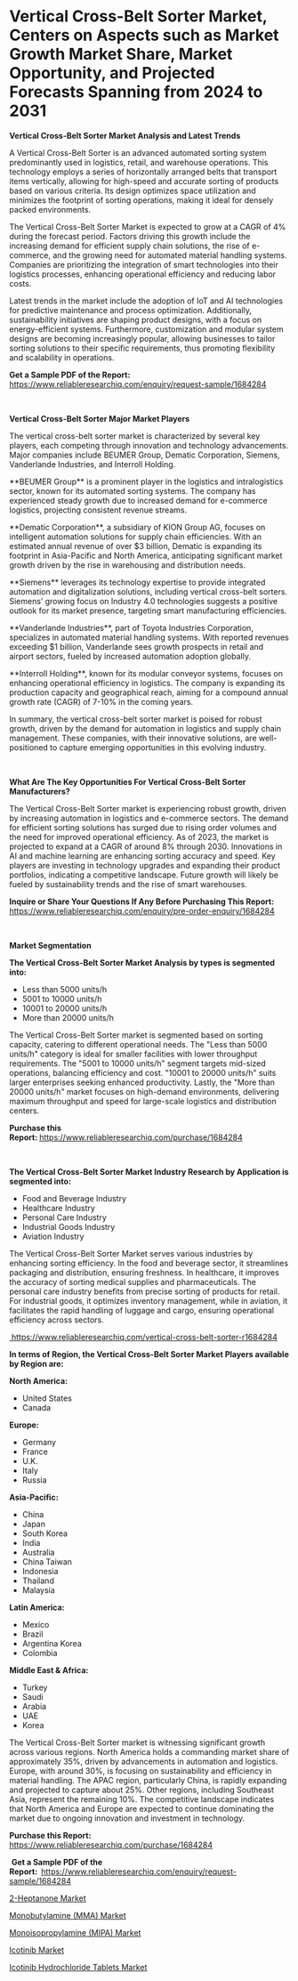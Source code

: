<p><h1>Vertical Cross-Belt Sorter Market, Centers on Aspects such as Market Growth Market Share, Market Opportunity, and Projected Forecasts Spanning from 2024 to 2031</h1></p><p><strong>Vertical Cross-Belt Sorter Market Analysis and Latest Trends</strong></p>
<p><p>A Vertical Cross-Belt Sorter is an advanced automated sorting system predominantly used in logistics, retail, and warehouse operations. This technology employs a series of horizontally arranged belts that transport items vertically, allowing for high-speed and accurate sorting of products based on various criteria. Its design optimizes space utilization and minimizes the footprint of sorting operations, making it ideal for densely packed environments.</p><p>The Vertical Cross-Belt Sorter Market is expected to grow at a CAGR of 4% during the forecast period. Factors driving this growth include the increasing demand for efficient supply chain solutions, the rise of e-commerce, and the growing need for automated material handling systems. Companies are prioritizing the integration of smart technologies into their logistics processes, enhancing operational efficiency and reducing labor costs.</p><p>Latest trends in the market include the adoption of IoT and AI technologies for predictive maintenance and process optimization. Additionally, sustainability initiatives are shaping product designs, with a focus on energy-efficient systems. Furthermore, customization and modular system designs are becoming increasingly popular, allowing businesses to tailor sorting solutions to their specific requirements, thus promoting flexibility and scalability in operations.</p></p>
<p><strong>Get a Sample PDF of the Report:&nbsp;</strong> <a href="https://www.reliableresearchiq.com/enquiry/request-sample/1684284?utm_campaign=1412&utm_medium=2&utm_source=Github&utm_content=ia&utm_term=15102024&utm_id=vertical-cross-belt-sorter">https://www.reliableresearchiq.com/enquiry/request-sample/1684284</a></p>
<p>&nbsp;</p>
<p><strong>Vertical Cross-Belt Sorter Major Market Players</strong></p>
<p><p>The vertical cross-belt sorter market is characterized by several key players, each competing through innovation and technology advancements. Major companies include BEUMER Group, Dematic Corporation, Siemens, Vanderlande Industries, and Interroll Holding.</p><p>**BEUMER Group** is a prominent player in the logistics and intralogistics sector, known for its automated sorting systems. The company has experienced steady growth due to increased demand for e-commerce logistics, projecting consistent revenue streams.</p><p>**Dematic Corporation**, a subsidiary of KION Group AG, focuses on intelligent automation solutions for supply chain efficiencies. With an estimated annual revenue of over $3 billion, Dematic is expanding its footprint in Asia-Pacific and North America, anticipating significant market growth driven by the rise in warehousing and distribution needs.</p><p>**Siemens** leverages its technology expertise to provide integrated automation and digitalization solutions, including vertical cross-belt sorters. Siemens’ growing focus on Industry 4.0 technologies suggests a positive outlook for its market presence, targeting smart manufacturing efficiencies.</p><p>**Vanderlande Industries**, part of Toyota Industries Corporation, specializes in automated material handling systems. With reported revenues exceeding $1 billion, Vanderlande sees growth prospects in retail and airport sectors, fueled by increased automation adoption globally.</p><p>**Interroll Holding**, known for its modular conveyor systems, focuses on enhancing operational efficiency in logistics. The company is expanding its production capacity and geographical reach, aiming for a compound annual growth rate (CAGR) of 7-10% in the coming years.</p><p>In summary, the vertical cross-belt sorter market is poised for robust growth, driven by the demand for automation in logistics and supply chain management. These companies, with their innovative solutions, are well-positioned to capture emerging opportunities in this evolving industry.</p></p>
<p>&nbsp;</p>
<p><strong>What Are The Key Opportunities For Vertical Cross-Belt Sorter Manufacturers?</strong></p>
<p><p>The Vertical Cross-Belt Sorter market is experiencing robust growth, driven by increasing automation in logistics and e-commerce sectors. The demand for efficient sorting solutions has surged due to rising order volumes and the need for improved operational efficiency. As of 2023, the market is projected to expand at a CAGR of around 8% through 2030. Innovations in AI and machine learning are enhancing sorting accuracy and speed. Key players are investing in technology upgrades and expanding their product portfolios, indicating a competitive landscape. Future growth will likely be fueled by sustainability trends and the rise of smart warehouses.</p></p>
<p><strong>Inquire or Share Your Questions If Any Before Purchasing This Report:</strong> <a href="https://www.reliableresearchiq.com/enquiry/pre-order-enquiry/1684284?utm_campaign=1412&utm_medium=2&utm_source=Github&utm_content=ia&utm_term=15102024&utm_id=vertical-cross-belt-sorter">https://www.reliableresearchiq.com/enquiry/pre-order-enquiry/1684284</a></p>
<p>&nbsp;</p>
<p><strong>Market Segmentation</strong></p>
<p><strong>The Vertical Cross-Belt Sorter Market Analysis by types is segmented into:</strong></p>
<p><ul><li>Less than 5000 units/h</li><li>5001 to 10000 units/h</li><li>10001 to 20000 units/h</li><li>More than 20000 units/h</li></ul></p>
<p><p>The Vertical Cross-Belt Sorter market is segmented based on sorting capacity, catering to different operational needs. The "Less than 5000 units/h" category is ideal for smaller facilities with lower throughput requirements. The "5001 to 10000 units/h" segment targets mid-sized operations, balancing efficiency and cost. "10001 to 20000 units/h" suits larger enterprises seeking enhanced productivity. Lastly, the "More than 20000 units/h" market focuses on high-demand environments, delivering maximum throughput and speed for large-scale logistics and distribution centers.</p></p>
<p><strong>Purchase this Report:&nbsp;</strong><a href="https://www.reliableresearchiq.com/purchase/1684284?utm_campaign=1412&utm_medium=2&utm_source=Github&utm_content=ia&utm_term=15102024&utm_id=vertical-cross-belt-sorter">https://www.reliableresearchiq.com/purchase/1684284</a></p>
<p>&nbsp;</p>
<p><strong>The Vertical Cross-Belt Sorter Market Industry Research by Application is segmented into:</strong></p>
<p><ul><li>Food and Beverage Industry</li><li>Healthcare Industry</li><li>Personal Care Industry</li><li>Industrial Goods Industry</li><li>Aviation Industry</li></ul></p>
<p><p>The Vertical Cross-Belt Sorter Market serves various industries by enhancing sorting efficiency. In the food and beverage sector, it streamlines packaging and distribution, ensuring freshness. In healthcare, it improves the accuracy of sorting medical supplies and pharmaceuticals. The personal care industry benefits from precise sorting of products for retail. For industrial goods, it optimizes inventory management, while in aviation, it facilitates the rapid handling of luggage and cargo, ensuring operational efficiency across sectors.</p></p>
<p><a href="https://www.reliableresearchiq.com/vertical-cross-belt-sorter-r1684284?utm_campaign=1412&utm_medium=2&utm_source=Github&utm_content=ia&utm_term=15102024&utm_id=vertical-cross-belt-sorter">&nbsp;https://www.reliableresearchiq.com/vertical-cross-belt-sorter-r1684284</a></p>
<p><strong>In terms of Region, the Vertical Cross-Belt Sorter Market Players available by Region are:</strong></p>
<p>
    <p> <strong> North America: </strong>
        <ul>
            <li>United States</li>
            <li>Canada</li>
        </ul>
        </p> 
    <p> <strong> Europe: </strong>
        <ul>
            <li>Germany</li>
            <li>France</li>
            <li>U.K.</li>
            <li>Italy</li>
            <li>Russia</li>
        </ul>
        </p> 
    <p> <strong> Asia-Pacific: </strong>
        <ul>
            <li>China</li>
            <li>Japan</li>
            <li>South Korea</li>
            <li>India</li>
            <li>Australia</li>
            <li>China Taiwan</li>
            <li>Indonesia</li>
            <li>Thailand</li>
            <li>Malaysia</li>
        </ul>
        </p> 
    <p> <strong> Latin America: </strong>
        <ul>
            <li>Mexico</li>
            <li>Brazil</li>
            <li>Argentina Korea</li>
            <li>Colombia</li>
        </ul>
        </p> 
    <p> <strong> Middle East & Africa: </strong>
        <ul>
            <li>Turkey</li>
            <li>Saudi</li>
            <li>Arabia</li>
            <li>UAE</li>
            <li>Korea</li>
        </ul>
    </p>
    </p>
<p><p>The Vertical Cross-Belt Sorter market is witnessing significant growth across various regions. North America holds a commanding market share of approximately 35%, driven by advancements in automation and logistics. Europe, with around 30%, is focusing on sustainability and efficiency in material handling. The APAC region, particularly China, is rapidly expanding and projected to capture about 25%. Other regions, including Southeast Asia, represent the remaining 10%. The competitive landscape indicates that North America and Europe are expected to continue dominating the market due to ongoing innovation and investment in technology.</p></p>
<p><strong>Purchase this Report: </strong><a href="https://www.reliableresearchiq.com/purchase/1684284?utm_campaign=1412&utm_medium=2&utm_source=Github&utm_content=ia&utm_term=15102024&utm_id=vertical-cross-belt-sorter">https://www.reliableresearchiq.com/purchase/1684284</a></p>
<p>&nbsp;<strong>Get a Sample PDF of the Report:&nbsp;&nbsp;</strong><a href="https://www.reliableresearchiq.com/enquiry/request-sample/1684284?utm_campaign=1412&utm_medium=2&utm_source=Github&utm_content=ia&utm_term=15102024&utm_id=vertical-cross-belt-sorter">https://www.reliableresearchiq.com/enquiry/request-sample/1684284</a></p>
<p><strong></strong></p>
<p><p><a href="https://www.linkedin.com/pulse/2-heptanone-market-revolution-2024-2031-trends-shaping-next-730qf?trk=public_post_embed_feed-article-content&utm_campaign=1412&utm_medium=2&utm_source=Github&utm_content=ia&utm_term=15102024&utm_id=vertical-cross-belt-sorter">2-Heptanone Market</a></p><p><a href="https://www.linkedin.com/pulse/global-monobutylamine-mma-market-product-types-applications-phdxf?trk=public_post_embed_feed-article-content&utm_campaign=1412&utm_medium=2&utm_source=Github&utm_content=ia&utm_term=15102024&utm_id=vertical-cross-belt-sorter">Monobutylamine (MMA) Market</a></p><p><a href="https://www.linkedin.com/pulse/trends-global-monoisopropylamine-mipa-market-forecast-analysis-tpckf?trk=public_post_embed_feed-article-content&utm_campaign=1412&utm_medium=2&utm_source=Github&utm_content=ia&utm_term=15102024&utm_id=vertical-cross-belt-sorter">Monoisopropylamine (MIPA) Market</a></p><p><a href="https://github.com/philipa0wcpic/Market-Research-Report-List-1/blob/main/icotinib-market.md?utm_campaign=1412&utm_medium=2&utm_source=Github&utm_content=ia&utm_term=15102024&utm_id=vertical-cross-belt-sorter">Icotinib Market</a></p><p><a href="https://github.com/shantaev7par/Market-Research-Report-List-1/blob/main/icotinib-hydrochloride-tablets-market.md?utm_campaign=1412&utm_medium=2&utm_source=Github&utm_content=ia&utm_term=15102024&utm_id=vertical-cross-belt-sorter">Icotinib Hydrochloride Tablets Market</a></p></p>